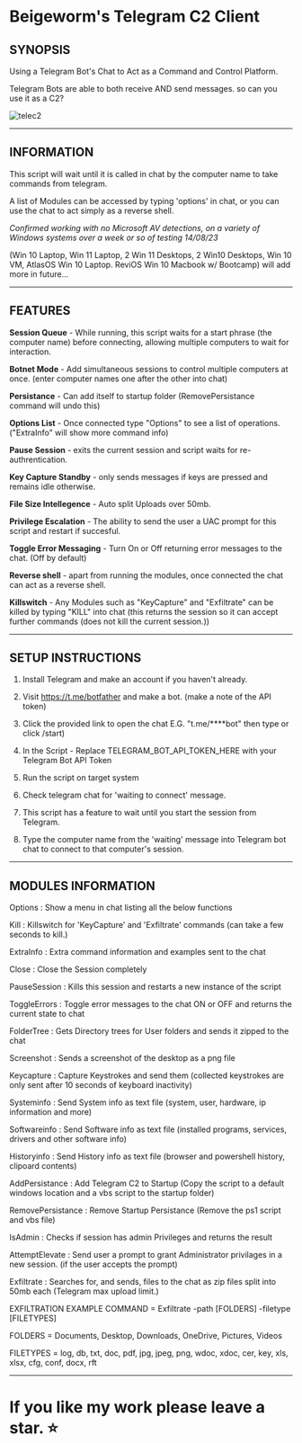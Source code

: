 # Beigeworm's Telegram C2 Client 

**SYNOPSIS**
-------------

Using a Telegram Bot's Chat to Act as a Command and Control Platform.

Telegram Bots are able to both receive AND send messages. so can you use it as a C2?

![telec2](https://github.com/beigeworm/Powershell-Tools-and-Toys/assets/93350544/58ec957d-4792-4d5a-9f06-ced4ccc3408d)

-----------------------------------------------------------------------------------------------------------------------------

**INFORMATION**
---------------

This script will wait until it is called in chat by the computer name to take commands from telegram.

A list of Modules can be accessed by typing 'options' in chat, or you can use the chat to act simply as a reverse shell.


*Confirmed working with no Microsoft AV detections, on a variety of Windows systems over a week or so of testing 14/08/23*

(Win 10 Laptop, Win 11 Laptop, 2 Win 11 Desktops, 2 Win10 Desktops, Win 10 VM, AtlasOS Win 10 Laptop. ReviOS Win 10 Macbook w/ Bootcamp) will add more in future...

-----------------------------------------------------------------------------------------------------------------------------

**FEATURES**
-------------

**Session Queue**          - While running, this script waits for a start phrase (the computer name) before connecting, allowing multiple computers to wait for interaction.

**Botnet Mode**            - Add simultaneous sessions to control multiple computers at once. (enter computer names one after the other into chat)

**Persistance**            - Can add itself to startup folder (RemovePersistance command will undo this)

**Options List**           - Once connected type "Options" to see a list of operations. ("ExtraInfo" will show more command info)

**Pause Session**          - exits the current session and script waits for re-authrentication.

**Key Capture Standby**    - only sends messages if keys are pressed and remains idle otherwise.

**File Size Intellegence** - Auto split Uploads over 50mb.

**Privilege Escalation**   - The ability to send the user a UAC prompt for this script and restart if succesful.

**Toggle Error Messaging** - Turn On or Off returning error messages to the chat. (Off by default)

**Reverse shell**          - apart from running the modules, once connected the chat can act as a reverse shell.

**Killswitch**             - Any Modules such as "KeyCapture" and "Exfiltrate" can be killed by typing "KILL" into chat
                         (this returns the session so it can accept further commands (does not kill the current session.))
                         
-----------------------------------------------------------------------------------------------------------------------------

**SETUP INSTRUCTIONS**
----------------------
 1. Install Telegram and make an account if you haven't already.

 2. Visit https://t.me/botfather and make a bot. (make a note of the API token)
 
 3. Click the provided link to open the chat E.G. "t.me/****bot" then type or click /start)

 4. In the Script - Replace TELEGRAM_BOT_API_TOKEN_HERE with your Telegram Bot API Token
 
 5. Run the script on target system
 
 6. Check telegram chat for 'waiting to connect' message.
 
 7. This script has a feature to wait until you start the session from Telegram.
 
 8. Type the computer name from the 'waiting' message into Telegram bot chat to connect to that computer's session.


-----------------------------------------------------------------------------------------------------------------------------

**MODULES INFORMATION**
-----------------------

Options           : Show a menu in chat listing all the below functions

Kill              : Killswitch for 'KeyCapture' and 'Exfiltrate' commands (can take a few seconds to kill.)

ExtraInfo         : Extra command information and examples sent to the chat

Close             : Close the Session completely

PauseSession      : Kills this session and restarts a new instance of the script

ToggleErrors      : Toggle error messages to the chat ON or OFF and returns the current state to chat

FolderTree        : Gets Directory trees for User folders and sends it zipped to the chat

Screenshot        : Sends a screenshot of the desktop as a png file

Keycapture        : Capture Keystrokes and send them (collected keystrokes are only sent after 10 seconds of keyboard inactivity)

Systeminfo        : Send System info as text file (system, user, hardware, ip information and more)

Softwareinfo      : Send Software info as text file (installed programs, services, drivers and other software info)

Historyinfo       : Send History info as text file (browser and powershell history, clipoard contents)

AddPersistance    : Add Telegram C2 to Startup (Copy the script to a default windows location and a vbs script to the startup folder)

RemovePersistance : Remove Startup Persistance (Remove the ps1 script and vbs file)

IsAdmin           : Checks if session has admin Privileges and returns the result

AttemptElevate    : Send user a prompt to grant Administrator privilages in a new session. (if the user accepts the prompt)

Exfiltrate        : Searches for, and sends, files to the chat as zip files split into 50mb each (Telegram max upload limit.)

 EXFILTRATION EXAMPLE COMMAND  =  Exfiltrate -path [FOLDERS] -filetype [FILETYPES]
 
 FOLDERS = Documents, Desktop, Downloads, OneDrive, Pictures, Videos
 
 FILETYPES = log, db, txt, doc, pdf, jpg, jpeg, png, wdoc, xdoc, cer, key, xls, xlsx, cfg, conf, docx, rft
 
-----------------------------------------------------------------------------------------------------------------------------


# If you like my work please leave a star. ⭐
